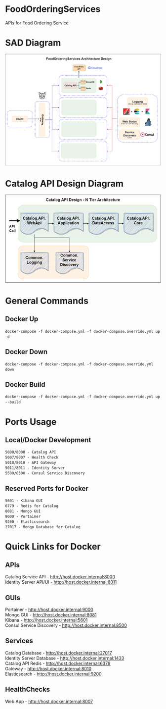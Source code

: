 # FoodOrderingServices
APIs for Food Ordering Service

# SAD Diagram
![Alt text here](SAD.png)

# Catalog API Design Diagram
![Alt text here](CatalogAPI-Design.png)

# General Commands
## Docker Up
`docker-compose -f docker-compose.yml -f docker-compose.override.yml up -d`

## Docker Down
`docker-compose -f docker-compose.yml -f docker-compose.override.yml down`

## Docker Build
`docker-compose -f docker-compose.yml -f docker-compose.override.yml up --build`

# Ports Usage
## Local/Docker Development
`5000/8000 - Catalog API`  
`5007/8007 - Health Check`    
`5010/8010 - API Gateway`  
`5011/8011 - Identity Server`   
`5500/8500 - Consul Service Discovery`   

## Reserved Ports for Docker
`5601 - Kibana GUI`  
`6779 - Redis for Catalog`  
`8081 - Mongo GUI`  
`9000 - Portainer`  
`9200 - Elasticsearch`  
`27017 - Mongo Database for Catalog`  

# Quick Links for Docker
## APIs
Catalog Service API - http://host.docker.internal:8000  
Identity Server API/UI - http://host.docker.internal:8011  

## GUIs
Portainer - http://host.docker.internal:9000  
Mongo GUI - http://host.docker.internal:8081  
Kibana - http://host.docker.internal:5601  
Consul Service Discovery - http://host.docker.internal:8500

## Services
Catalog Database - http://host.docker.internal:27017  
Identity Server Database - http://host.docker.internal:1433  
Catalog API Redis - http://host.docker.internal:6379  
Gateway - http://host.docker.internal:8010  
Elasticsearch - http://host.docker.internal:9200  

## HealthChecks
Web App - http://host.docker.internal:8007  
